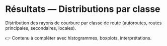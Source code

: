 # Résultats — Distributions par classe

Distribution des rayons de courbure par classe de route (autoroutes, routes principales, secondaires, locales).

👉 Contenu à compléter avec histogrammes, boxplots, interprétations.
